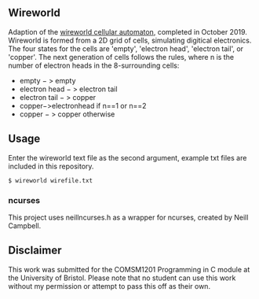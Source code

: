 ## Wireworld
Adaption of the [wireworld cellular automaton](https://en.wikipedia.org/wiki/Wireworld), completed in October 2019. Wireworld is formed from a 2D grid of cells, simulating digitical electronics. The four states for the cells are 'empty', 'electron head', 'electron tail', or 'copper'. The next generation of cells follows the rules, where n is the number of electron heads in the 8-surrounding cells: 
* empty − > empty
* electron head − > electron tail
* electron tail − > copper
* copper−>electronhead if n==1 or n==2 
* copper − > copper otherwise

## Usage

Enter the wireworld text file as the second argument, example txt files are included in this repository. 
```
$ wireworld wirefile.txt
```

### ncurses
This project uses neillncurses.h as a wrapper for ncurses, created by Neill Campbell. 

## Disclaimer
This work was submitted for the COMSM1201 Programming in C module at the University of Bristol. Please note that no student can use this work without my permission or attempt to pass this off as their own. 
